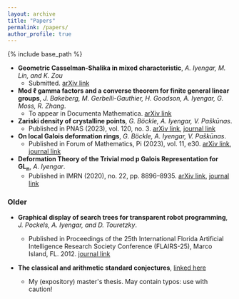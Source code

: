 ```yaml
---
layout: archive
title: "Papers"
permalink: /papers/
author_profile: true
---
```

<!-- 
{% if author.googlescholar %}
  You can also find my articles on <u><a href="{{author.googlescholar}}">my Google Scholar profile</a>.</u>
{% endif %}
 -->
{% include base_path %}

* **Geometric Casselman-Shalika in mixed characteristic**, *A. Iyengar, M. Lin, and K. Zou*
    * Submitted. [arXiv link](https://arxiv.org/abs/2408.07953)
* **Mod ℓ gamma factors and a converse theorem for finite general linear groups**, *J. Bakeberg, M. Gerbelli-Gauthier, H. Goodson, A. Iyengar, G. Moss, R. Zhang*.
    * To appear in Documenta Mathematica. [arXiv link](https://arxiv.org/abs/2307.07593)
* **Zariski density of crystalline points**, *G. Böckle, A. Iyengar, V. Paškūnas*.
    * Published in PNAS (2023), vol. 120, no. 3. [arXiv link](https://arxiv.org/abs/2206.06944), [journal link](https://doi.org/10.1073/pnas.2221042120)
* **On local Galois deformation rings**, *G. Böckle, A. Iyengar, V. Paškūnas*.
    * Published in Forum of Mathematics, Pi (2023), vol. 11, e30. [arXiv link](https://arxiv.org/abs/2110.01638), [journal link](https://doi.org/10.1017/fmp.2023.25)
* **Deformation Theory of the Trivial mod p Galois Representation for GL<sub>n</sub>**, *A. Iyengar*.
    * Published in IMRN (2020), no. 22, pp. 8896–8935. [arXiv link](https://arxiv.org/abs/1904.05996), [journal link](https://doi.org/10.1093/imrn/rnaa011)

### Older

* **Graphical display of search trees for transparent robot programming**, *J. Pockels, A. Iyengar, and D. Touretzky*.
    * Published in Proceedings of the 25th International Florida Artificial Intelligence Research Society Conference (FLAIRS-25), Marco Island, FL. 2012. [journal link](https://cdn.aaai.org/ocs/4477/4477-21590-1-PB.pdf)

* **The classical and arithmetic standard conjectures**, [linked here](/files/memoire.pdf)
    * My (expository) master's thesis. May contain typos: use with caution!
